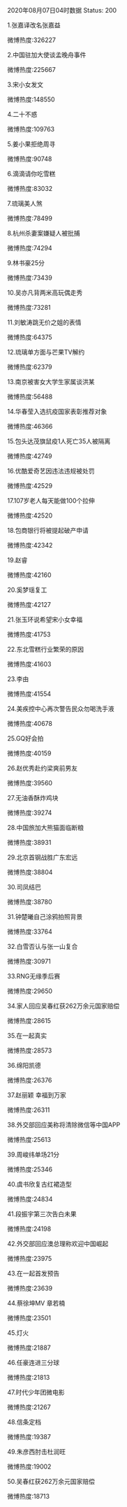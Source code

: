 2020年08月07日04时数据
Status: 200

1.张嘉译改名张嘉益

微博热度:326227

2.中国驻加大使谈孟晚舟事件

微博热度:225667

3.宋小女发文

微博热度:148550

4.二十不惑

微博热度:109763

5.姜小果拒绝周寻

微博热度:90748

6.滴滴请你吃雪糕

微博热度:83032

7.琉璃美人煞

微博热度:78499

8.杭州杀妻案嫌疑人被批捕

微博热度:74294

9.林书豪25分

微博热度:73439

10.吴亦凡背两米高玩偶走秀

微博热度:73281

11.刘敏涛跳无价之姐的表情

微博热度:64375

12.琉璃单方面与芒果TV解约

微博热度:62379

13.南京被害女大学生家属谈洪某

微博热度:56488

14.华春莹入选抗疫国家表彰推荐对象

微博热度:46366

15.包头达茂旗鼠疫1人死亡35人被隔离

微博热度:42749

16.优酷爱奇艺因违法违规被处罚

微博热度:42529

17.107岁老人每天能做100个拉伸

微博热度:42520

18.包商银行将被提起破产申请

微博热度:42342

19.赵睿

微博热度:42160

20.奚梦瑶复工

微博热度:42127

21.张玉环说希望宋小女幸福

微博热度:41753

22.东北雪糕行业繁荣的原因

微博热度:41603

23.李由

微博热度:41554

24.美疾控中心再次警告民众勿喝洗手液

微博热度:40678

25.GQ好会拍

微博热度:40159

26.赵优秀赴约梁爽前男友

微博热度:39560

27.无油香酥炸鸡块

微博热度:39274

28.中国旅加大熊猫面临断粮

微博热度:38931

29.北京首钢战胜广东宏远

微博热度:38804

30.司凤结巴

微博热度:38780

31.钟楚曦自己涂鸦拍照背景

微博热度:33764

32.白雪否认与张一山复合

微博热度:30971

33.RNG无缘季后赛

微博热度:29650

34.家人回应吴春红获262万余元国家赔偿

微博热度:28615

35.在一起真实

微博热度:28573

36.绵阳凯德

微博热度:26376

37.赵丽颖 幸福到万家

微博热度:26311

38.外交部回应美称将清除微信等中国APP

微博热度:25613

39.周峻纬单场21分

微博热度:25346

40.虞书欣复古红裙造型

微博热度:24834

41.段振宇第三次告白未果

微博热度:24198

42.外交部回应澳总理称欢迎中国崛起

微博热度:23975

43.在一起首发预告

微博热度:23639

44.蔡徐坤MV 章若楠

微博热度:23501

45.灯火

微博热度:21887

46.任豪连进三分球

微博热度:21813

47.时代少年团微电影

微博热度:21267

48.信条定档

微博热度:19387

49.朱彦西肘击杜润旺

微博热度:19002

50.吴春红获262万余元国家赔偿

微博热度:18713

